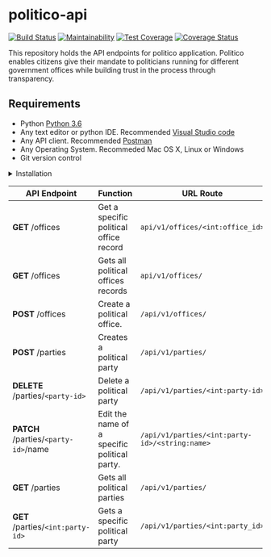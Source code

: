 # politico-api
[![Build Status](https://travis-ci.com/wainainad60/politico-api.svg?branch=develop)](https://travis-ci.com/wainainad60/politico-api)
[![Maintainability](https://api.codeclimate.com/v1/badges/09ac0b6bb9682e362053/maintainability)](https://codeclimate.com/github/wainainad60/politico-api/maintainability)
[![Test Coverage](https://api.codeclimate.com/v1/badges/09ac0b6bb9682e362053/test_coverage)](https://codeclimate.com/github/wainainad60/politico-api/test_coverage)
[![Coverage Status](https://coveralls.io/repos/github/wainainad60/politico-api/badge.svg?branch=master)](https://coveralls.io/github/wainainad60/politico-api?branch=master)

This repository holds the API endpoints for politico application. Politico enables citizens give their mandate to politicians running for different government offices while building trust in the process through transparency.

## Requirements
- Python [Python 3.6](https://www.python.org/)
- Any text editor or python IDE. Recommended [Visual Studio code](https://code.visualstudio.com/)
- Any API client. Recommended [Postman](https://www.getpostman.com/downloads/)
- Any Operating System. Recommeded Mac OS X, Linux or Windows
- Git version control

<details><summary>Installation</summary>
<p>

#### installation steps

- clone the git repo
```
$ git clone --branch develop https://github.com/wainainad60/politico-api.git
```
- cd into the project directory
```
$ cd politico-api
```
- create the virtual environment and activate it
```
(Linux and Mac OS X)
$ python3 -m venv venv 
$ source venv/bin/activate

(Windows)
> python -m venv venv 
> venv\Scripts\activate
```
- install dependencies
```
$ pip install -r requirements.txt
```
- Run the app
``` $ flask run ```

</p>
</details>

<p></p>
<p></p>

  | **API Endpoint** | **Function** | **URL Route** |
| --- | --- | --- |
| **GET** /offices | Get a specific political office record | `api/v1/offices/<int:office_id>` |
| **GET** /offices | Gets all political offices records | `api/v1/offices/` |
| **POST** /offices | Create a political office. | `/api/v1/offices/` |
| **POST** /parties | Creates a political party | `/api/v1/parties/` |
| **DELETE** /parties/`<party-id>` | Delete a political party | `/api/v1/parties/<int:party-id>` |
| **PATCH** /parties/`<party-id>`/name | Edit the name of a specific political party. | `/api/v1/parties/<int:party-id>/<string:name>` |
| **GET** /parties | Gets all political parties | `/api/v1/parties/` |
| **GET** /parties/`<int:party-id>` | Gets a specific political party | `/api/v1/parties/<int:party_id>` |
